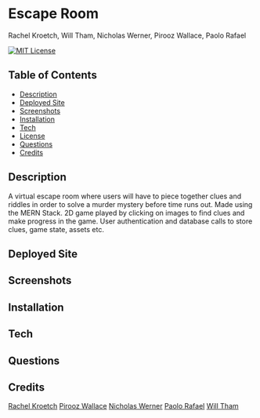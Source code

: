 # Escape Room
Rachel Kroetch, Will Tham, Nicholas Werner, Pirooz Wallace, Paolo Rafael

[![MIT License](https://img.shields.io/badge/license-MIT-blue.svg)](#license) 


## Table of Contents
* [Description](#description)
* [Deployed Site](#deployed-site)
* [Screenshots](#screenshots)
* [Installation](#installation)
* [Tech](#tech)
* [License](#license)
* [Questions](#Questions)
* [Credits](#Credits)


## Description
A virtual escape room where users will have to piece together clues and riddles in order to solve a murder mystery before time runs out.  Made using the MERN Stack. 2D game  played by clicking on images to find clues and make progress in the game. User authentication and database calls to store clues, game state, assets etc. 

## Deployed Site

## Screenshots

## Installation

## Tech

## Questions

## Credits

[Rachel Kroetch](https://github.com/rekroetch)
[Pirooz Wallace](https://github.com/attack-theoRy)
[Nicholas Werner](https://github.com/ncwerner85)
[Paolo Rafael](https://github.com/paolorafaelyap)
[Will Tham](https://github.com/willtham1)




